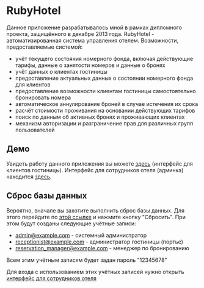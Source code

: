 # RubyHotel

Данное приложение разрабатывалось мной в рамках дипломного проекта, защищённого в декабре 2013 года.
RubyHotel - автоматизированная система управления отелем.
Возможности, предоставляемые системой:

* учёт текущего состояния номерного фонда, включая действующие тарифы, данные о занятости номеров и данные о бронях
* учёт данных о клиентах гостиницы
* предоставление актуальных данных о состоянии номерного фонда для клиентов
* предоставление возможности клиентам гостиницы самостоятельно бронировать номера
* автоматическое аннулирование броней в случае истечения их срока
* расчёт стоимости проживания на основании действующих тарифов
* поиск по данным об активных бронях и проживающих клиентах  
* механизм авторизации и разграничение прав для различных групп пользователей

## Демо

Увидеть работу данного приложения вы можете [здесь](https://diplom-hotel2.herokuapp.com/) (интерфейс для клиентов гостиницы). Интерфейс для сотрудников отеля (админка) находится [здесь](https://diplom-hotel2.herokuapp.com/admin).

## Сброс базы данных

Вероятно, вначале вы захотите выполнить сброс базы данных. Для этого перейдите по [этой ссылке](https://diplom-hotel2.herokuapp.com/dbreset) и нажмите кнопку "Сбросить". При этом будут созданы следующие учётные записи: 

* admin@example.com - системный администратор
* receptionist@example.com - администратор гостиницы (портье)
* reservation_manager@example.com - менеджер по бронированию

Всем этим учётным записям будет задан пароль "12345678"

Для входа с использованием этих учётных записей нужно открыть [интерфейс для сотрудников отеля](https://diplom-hotel2.herokuapp.com/admin  )
